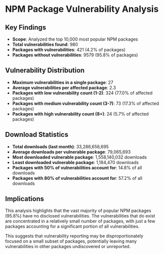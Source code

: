 # NPM Package Vulnerability Analysis

## Key Findings

* **Scope**: Analyzed the top 10,000 most popular NPM packages
* **Total vulnerabilities found**: 980
* **Packages with vulnerabilities**: 421 (4.2% of packages)
* **Packages without vulnerabilities**: 9579 (95.8% of packages)

## Vulnerability Distribution

* **Maximum vulnerabilities in a single package**: 27
* **Average vulnerabilities per affected package**: 2.3
* **Packages with low vulnerability count (1-2)**: 324 (77.0% of affected packages)
* **Packages with medium vulnerability count (3-7)**: 73 (17.3% of affected packages)
* **Packages with high vulnerability count (8+)**: 24 (5.7% of affected packages)

## Download Statistics

* **Total downloads (last month)**: 33,286,656,695
* **Average downloads per vulnerable package**: 79,065,693
* **Most downloaded vulnerable package**: 1,558,140,032 downloads
* **Least downloaded vulnerable package**: 1,184,470 downloads
* **Packages with 50% of vulnerabilities account for**: 14.8% of all downloads
* **Packages with 80% of vulnerabilities account for**: 57.2% of all downloads

## Implications

This analysis highlights that the vast majority of popular NPM packages (95.8%) have no disclosed vulnerabilities. The vulnerabilities that do exist are concentrated in a relatively small number of packages, with just a few packages accounting for a significant portion of all vulnerabilities.

This suggests that vulnerability reporting may be disproportionately focused on a small subset of packages, potentially leaving many vulnerabilities in other packages undiscovered or unreported.
